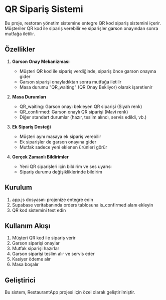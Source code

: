 # QR Sipariş Sistemi

Bu proje, restoran yönetim sistemine entegre QR kod sipariş sistemini içerir. Müşteriler QR kod ile sipariş verebilir ve siparişler garson onayından sonra mutfağa iletilir.

## Özellikler

1. **Garson Onay Mekanizması**
   - Müşteri QR kod ile sipariş verdiğinde, sipariş önce garson onayına gider
   - Garson siparişi onayladıktan sonra mutfağa iletilir
   - Masa durumu "QR_waiting" (QR Onay Bekliyor) olarak işaretlenir

2. **Masa Durumları**
   - QR_waiting: Garson onayı bekleyen QR siparişi (Siyah renk)
   - QR_confirmed: Garson onaylı QR siparişi (Mavi renk)
   - Diğer standart durumlar (hazır, teslim alındı, servis edildi, vb.)

3. **Ek Sipariş Desteği**
   - Müşteri aynı masaya ek sipariş verebilir
   - Ek siparişler de garson onayına gider
   - Mutfak sadece yeni eklenen ürünleri görür

4. **Gerçek Zamanlı Bildirimler**
   - Yeni QR siparişleri için bildirim ve ses uyarısı
   - Sipariş durumu değişikliklerinde bildirim

## Kurulum

1. app.js dosyasını projenize entegre edin
2. Supabase veritabanında orders tablosuna is_confirmed alanı ekleyin
3. QR kod sistemini test edin

## Kullanım Akışı

1. Müşteri QR kod ile sipariş verir
2. Garson siparişi onaylar
3. Mutfak siparişi hazırlar
4. Garson siparişi teslim alır ve servis eder
5. Kasiyer ödeme alır
6. Masa boşalır

## Geliştirici

Bu sistem, RestaurantApp projesi için özel olarak geliştirilmiştir. 